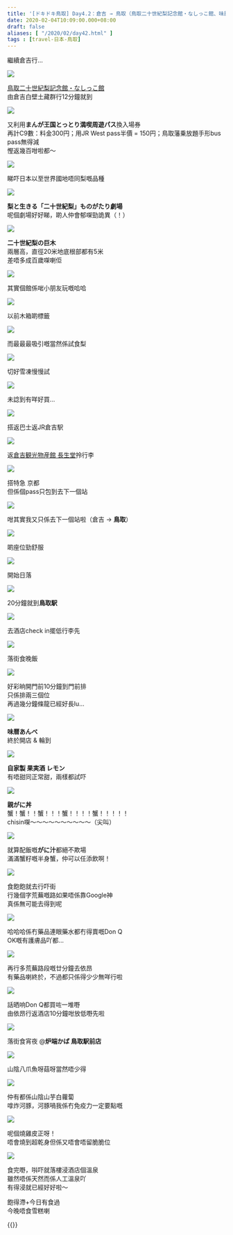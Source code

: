 ```yaml
---
title: '[ドキドキ鳥取] Day4.2：倉吉 → 鳥取（鳥取二十世紀梨記念館・なしっこ館、味暦あんべ、炉端かば 鳥取駅前店）'
date: 2020-02-04T10:09:00.000+08:00
draft: false
aliases: [ "/2020/02/day42.html" ]
tags : [travel-日本-鳥取]
---
```


繼續倉吉行...  

![](/images/tottori4zd1.jpg)

[鳥取二十世紀梨記念館・なしっこ館](https://hidie.net/tottori4zd/)  
由倉吉白壁土藏群行12分鐘就到  

![](/images/tottori4zd4.jpg)

又利用**まんが王国とっとり満喫周遊パス**換入場券  
再計C9數：料金300円；用JR West pass半價 = 150円；鳥取藩乗放題手形bus pass無得減  
慳返幾百咁啦都～  

![](/images/tottori4zd29.jpg)

睇吓日本以至世界國地唔同梨嘅品種  

![](/images/tottori4zd7.jpg)

**梨と生きる「二十世紀梨」ものがたり劇場**  
呢個劇場好好睇，啲人仲會郁㗎勁詭異（！）  

![](/images/tottori4zd5.jpg)

**二十世紀梨の巨木**  
兩層高，直徑20米地底根部都有5米  
差唔多成百歲㗎喇佢  

![](/images/tottori4zd39.jpg)

其實個館係啱小朋友玩嘅哈哈  

![](/images/tottori4zd36.jpg)

以前木箱啲標籤  

![](/images/tottori4zd24.jpg)

而最最最吸引嘅當然係試食梨  

![](/images/tottori4zd25.jpg)

切好雪凍慢慢試  

![](/images/tottori4zd42.jpg)

未諗到有咩好買...  

![](/images/tottori4ze1.jpg)

搭返巴士返JR倉吉駅  

![](/images/tottori4ze.jpg)

返[倉吉観光物産館 長生堂](https://hidie.net/tottori4ze/)拎行李  

![](https://exawpq.ch.files.1drv.com/y4mivH6Sn8sR6El_62greNbx0ZN76brxx5ZyW0x-2-AWftUoSCm4JwgEwPl3_xXds3ReYH75Qd1gTVIFixygkDStc554mwvOAJSU1Pvv6CW7v4L_bZ7u5ocvCAsQEDI-6PTTWJIkxiGn5EEPq5wsBPctM9YMnDmxvt3WCbujHgLE_ug0UcewGHBUU_G63A9_tsbpTxfx_2N0wRHUvBGi52mqA?width=660&height=371&cropmode=none)

搭特急 京都  
但係個pass只包到去下一個站  

![](https://exaxpq.ch.files.1drv.com/y4muAirqMIDQudRDC01sMqC3m5sF0nkfOlUJsyjPVtXJ6A5vCJp8M8znLie9sWIkNkaG1YAgXNmgLV5oCZVMIBUQcK2L95jWbpewt9na8myBx2HaLSx4jx3feCaZ91EVL4Tlr2GZOqWftecj4AsUtoml-aq0fIWPj9WsQQNFT4Gm4UMjSnbXTbyy8b3hVLogl1OF4XVXMy7BAJMaN91KBG5-Q?width=660&height=371&cropmode=none)

咁其實我又只係去下一個站啦（倉吉 → **鳥取**）  

![](https://exavpq.ch.files.1drv.com/y4m5OpI3xRDQe-PizYLBcAeJABnTEvq8x44tEeTeo6H8B3xgvYpdp6Rl-b4zv96BCvffGuMU1QuZ5fLexSc0TNqzrCIkAC685ezRvByKN1SVRXYkMd8dyNzwyJMfumt-rRefzvF7VWDJl6fMtCcVXay-mThAQBksMYxKh24uqCFdV08vPUH5R4CKqf-ec-CMkULlsl_0oyLrm0Paz45VFWLbQ?width=660&height=371&cropmode=none)

啲座位勁舒服  

![](https://cnarpq.ch.files.1drv.com/y4mHySsFUKBIWyFLBmSqlDH3zwNIirHOsvXOn5m4IChUkVBkZ98nLzowpcbnZNOpyT2zm9cXM_IXTtd1uuOCDK_6UHfbYaa_eEQ0WXQCwiqGu0anQBwZ6kebNk28x39YnZSM1601CJEu5RYzMyFrQPDgx6JUQCxGuBZ3YihSK9RcMDfKi-h-QT-u4A0zJy3jcRyZEdSs6AyY08ijwK2JXDCVA?width=660&height=371&cropmode=none)

開始日落  

![](https://cnawpq.ch.files.1drv.com/y4mk3OhKQTXd6-1ZFHktlYvTeD7TzWu_MolA0O6HnGgeTMVUmOH4mdoSm5NKrIr4eGuVxpKFMrs6uV850RL1CMQr8sVJJYKXjNIz9GFZTMldgyifivSa1_iRSTo2nqDu3aePelUC-4oMM68EPIfPLr6kRz8Xb0pH5kjA3UYIs9P7_HyPwJCEneAQqNilDX9q0u1fs03LhRYU3tov2vAkYD1Fw?width=660&height=371&cropmode=none)

20分鐘就到**鳥取駅**  

![](https://c3aupq.ch.files.1drv.com/y4m3y-sag8WOO-fEtClRf501eRi8S-TTofX66PcLWZZsvD1FhKuZUH4Lcc5HpzkIcYp4xs8Hzwwnh7eORpLqU3LhExTngXcM_kVzCCAzgGY_ZBeAv5hw4IqtRWSBS97o97klDUgLqzugcRRG53LegqAXbPEfZtlsZO91ansBYK5ScK_RlcgFbEawf499TBq7ekdIx4o0R5xzBmYeXnsbtSWTw?width=660&height=371&cropmode=none)

去酒店check in擺低行李先  

![](https://dhazpq.ch.files.1drv.com/y4mOWhGSoyoYOR3aRQqqkMM6aR72UTYMY-USOVyes4DVW-2TqCF5J97C-GDzxdQehLew3gvhtjyBBS7BHWet51ELtbP2m6S24fae_IKE6Q3klqhCMw6k4qOeub6r_D9xeu7yRrpDtQRXp0ml422CuazW1RcAh2AIudjAWBz3DcwCj1o0vorae0Q6pPHubnSltzgGYzleJgdeWOEQ2FDVihWWw?width=660&height=371&cropmode=none)

落街食晚飯  

![](https://dhawpq.ch.files.1drv.com/y4mwLDBx-uLO5MyPa-ydHPZHlLbwrU-BnmM06LIIzOZ9FsNnw2oVzcVSrr4DGioDQgywtpMIB3KUMZ0JPlG345j_vvzjeV5In77_MKKQq3cSCmMfCFMrjG-anwHrN-CJFjKAGagu0vnrRTKYINBzXGKMDzW-bxAIXezIUQT9v1dmapxoQuFgcKTehQPJrOAZCP81IUfYXNHJvCh17Bs8W1K7A?width=371&height=660&cropmode=none)

好彩晌開門前10分鐘到門前排  
只係排兩三個位  
再過幾分鐘條龍已經好長lu...  

![](https://dhaupq.ch.files.1drv.com/y4mFxlyrByRc1YPdZwIrLdLsabKkpyGQMbMmHRGcL5XpnyAH43rIw27O88N3xVyDqIJr9n4H6iq0hAbwEoflGRYApqC8qrlUOWlxNpYlOMBKVlIKGMwD_osIZHoG5yYa1KjpXxYa3tHFnwVmcLvyYZanSoMvUtwUPCrazuOwAhInhgtIyxTAyrUdM1OIbdEhVKA6AsZw60Jzr1GOhipP_eqtA?width=660&height=371&cropmode=none)

**味暦あんべ**  
終於開店 & 輪到  

![](https://dxavpq.ch.files.1drv.com/y4meSqQQOzih7zb72E4ANoivnUtBEqN5EkOpBaFImxEXL6vUlkq3tcLpPF9rzduCp9JQUMzYMEwnLdnbmNZyRKzFY7iQaWjUX2RQ-Gis9QDlF2Sl0mY3c8iRIbqW7S-2mZ1K3NA95SB2DlwlRKh4CQlEiFSMwKELxjSirLlSRtu5ItU0AJdTdaIKVgbVSGx9sSxZZb31JIxnk-NxafOQwsZqQ?width=660&height=371&cropmode=none)

**自家製 果実酒 レモン**  
有唔甜同正常甜，兩樣都試吓  

![](https://dxatpq.ch.files.1drv.com/y4mC3SWUTg9w4VbraaRziGR-4rXe9b0kw_cWb0_VVzTsFNhMTwsmB_4y7Me1f9VPXkPZB8mE94ko4pw7WqU0ZSZ6KLiRqXQYpmg13bgE5LEZ78gwDyoTYdrate3AsVlx9gfSSz3lyT-N2iHr_lo5K2LoMEecYNVN535WniJEIReu3_rA0MTCnF8M4AgrXSDbJ5aID18cqr5Oe8iyW0wOuN8mg?width=660&height=371&cropmode=none)

**親がに丼**  
蟹！蟹！！蟹！！！蟹！！！！蟹！！！！！  
chisin㗎～～～～～～～～～～（尖叫）  

![](https://dxawpq.ch.files.1drv.com/y4mUEbzgkOKKHiSIFuiT2fVlqdPGjLj1hQyVRRZYq7_dGCWmoNBrsTdEZy9W8yTzxycch0p_2BXEXsQ73xSuwcdseAJ-AC6uQxDHGcGA2s2AXlttc9ea_FgH7-JJGTsZm-V82kUwKUD84dtKLFb0qdaBFC8dFJHnvh1w5rVAuClwS6A8k35hSHuUtoA5fGb_U_xC1qAMQ0mwR6mP1ciLFWWtg?width=660&height=371&cropmode=none)

就算配飯嘅**がに汁**都絕不欺場  
滿滿蟹籽嘅半身蟹，仲可以任添飲啊！  

![](https://dxaypq.ch.files.1drv.com/y4m_Cn-v_lRFEi8SJQJ3OKR4pnuu9yLO5t6DJhoi4nc6ugDPKvoTl47EWKtJdehQKNFK_DYIjHjXIz5NuI_dLNrKXyTYAAZjCBmlSTApJykjzoWW1SIY130OuG80ScvnRapzQdqwGoJ7Yrd-0aArVF-gFRJzPA8FIWQ5RYCb7-YD5s0qqHhKQ0qZnB9jqaAmwFeXp0pkgzvCCecnvl-dr2yIQ?width=660&height=371&cropmode=none)

食飽飽就去行吓街  
行幾個字荒蕪嘅路如果唔係靠Google神  
真係無可能去得到呢  

![](https://bnatpq.ch.files.1drv.com/y4mh3NgvlRENV_Q2MVvoEuaszeSWWXMgm5nhokVUhbBxjgZlWwL0ijUnScRPo20YOCJDrLj1OJKn1ly6ARgwv8oRowFOoqI6YIuStZlfnUyK7sy5z-BXwPlBqwYL94TJGMmrFUYUHTSlIyoJjryPGUOWSWNEstR9X1u2o_fwKWvM0qNI8lz2GLHWfKFQboe-2rHpGdfKcy2s0wrb1JTnNCOHA?width=660&height=371&cropmode=none)

哈哈哈係冇藥品連眼藥水都冇得賣嘅Don Q  
OK嘅有護膚品吖都...  

![](https://bnaxpq.ch.files.1drv.com/y4mqzmKTl5cDuB1S29m_xYfjC1DPUovurDuUhTPcGKMBl8N9Dk-Bx4Xq2lWkCKtOUGjWuZXfqCGc8YNg6wWxP4fLK_qeQMaE99NgbpJMMWbln20VHqgr8ltIoj2GDXmmEC0oc4tsFMvCWTLx_v61j0CkR942PTngZ8RAMlh_DiglPQnwZRSou37dps_i27uV0RrlmNL-TBYjECUtbPdQ41J6w?width=660&height=371&cropmode=none)

再行多荒蕪路段嘅廿分鐘去依昂  
有藥品喇終於，不過都只係得少少無咩行啦  

![](https://bnawpq.ch.files.1drv.com/y4mlbl7Yh58YJoE15svnMiHuFo-EBorTUCygkdfIPnnLDd8r2bCDhaNoEk1SLxIKyShHzRmi_BkANCbZglRFfxNsC0V7CcOghM4AvgJJBh1c-gimSZnYMVTW4kaBgam6WoeLlTbuA9sCL5JBtVoppV63JlCTSWo0QpHOJo-5sJfM209bCUfhR4-6OUxM50tbqUS90feIV49rF8yOkzNXKXY7g?width=660&height=371&cropmode=none)

話晒响Don Q都買咗一堆嘢  
由依昂行返酒店10分鐘咁放低嘢先啦  

![](https://b3aqpq.ch.files.1drv.com/y4mDt2y6yfzcWd-En2Jk1TB93o9683eF8Zw_TJ8z28OmCPGCESRBx-eMCwIGNS96P3BrXAlz6lQkiyiSpuCdUm0uvlsePwVJr8KjcrVeLRM723zmxC3PkFGRD4p0morL3ct0rHvP_EKF3aU1Z5cyP37uBfusViakkx3fQ650D6ZAMdnYIHJiT9wvkXDx0gLQJUC6N2Vr1htelyxQ2FCmPdn4w?width=660&height=371&cropmode=none)

落街食宵夜 @**炉端かば 鳥取駅前店**  

![](https://b3aupq.ch.files.1drv.com/y4m3oCG8xA4mqQ3AzOX-FINZeWHBFk25PYMa_NzcG45FYuPMamG5T-UpSfaXXsl1gFdlVOquuQmmhz0_13WzAPpExXAAv1HVO2rkMsCq4TpBiiI39HncRcQHgRtb6l7fvKzOWRYPFtNHEVcAnAM3D2kSBBJw7qyErqGmJ1jTN79sZltPA5e8VWD0zBtNqBappNKr8a9wXkv9xXo3uPROItbsA?width=660&height=371&cropmode=none)

山陰八爪魚呀菇呀當然唔少得  

![](https://b3aypq.ch.files.1drv.com/y4mH0zanMA7jIsYhGnBWF5QZ09C35ONShBzMMI3yBH_w-l2p4mjGPeUBOBNjO2vk7Vz6mbYK1q7kZteucMOA0jb4LW3zIK9ZROLtr92-_TzyItpKC9fKTxoaTT5tlAuKLnAqflV7eOcrIjlmeSv2fCOEhsxvHakqaDGnfNBTN6MI4aTV9YN-oCws2PDnM3yDF3uph5TskKvk9N0FaNVWh6M4g?width=660&height=371&cropmode=none)

仲有都係山陰山芋白蘿蔔  
嗱炸河豚，河豚喎我係冇免疫力一定要點嘅  

![](https://dnzgbg.ch.files.1drv.com/y4mzEgVTbRd6B4vLst_w_sVn363kbOel1fvdGzzPKuiBwjU57uIhWSWPxro4cNS_qlcvHpQ_4wqw70EDveV_eU3L5S2bgXzqdqhVaZXoMDGYlahh6O9oFYy_7QA8evMx-YFE7lHOOCPWl_StV1QqnWQXPe0H5fBVPYfAQ2UdcgHiA85_3lQutfAeWq-Sz2043oTy5nEmi0ZwKfcB1iiYJOKmQ?width=660&height=371&cropmode=none)

呢個燒雞皮正呀！  
唔會燒到超乾身但係又唔會唔留脆脆位  

![](https://dhaqpq.ch.files.1drv.com/y4m2EX6WdLeBuzGqhm6r1IewvxknED9_P-Ec3RqQzlaoc8H_EQ8u1D6POPysthPbZanXfHnsM3YCC51GwTRa_QrakTwq-mRCr8KCVSSjE28FRksKakSKz-1jDPGBR_-D1a9MM7hJnk1XryFdr_TNfRnQxh9CO45CGfIV6dyF9AlvMqxv5FQkAVI9_A8mL3sMEpI0abwrmUKDrg0MKxjMUuRMA?width=660&height=371&cropmode=none)

食完嘢，唞吓就落樓浸酒店個溫泉  
雖然唔係天然而係人工溫泉吖  
有得浸就已經好好啦～  
  
飽得滯+今日有食過  
今晚唔食雪糕喇  
  

{{<tottori>}}  
